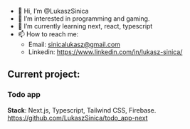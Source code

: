 - 👋 Hi, I’m @LukaszSinica
- 👀 I’m interested in programming and gaming.
- 🌱 I’m currently learning next, react, typescript
- 📫 How to reach me: 
     - Email: sinicalukasz@gmail.com
     - Linkedin: https://www.linkedin.com/in/lukasz-sinica/

 ## Current project: 
 ### Todo app
 **Stack**: Next.js, Typescript, Tailwind CSS, Firebase.     
 https://github.com/LukaszSinica/todo_app-next
<!---
LukaszSinica/LukaszSinica is a ✨ special ✨ repository because its `README.md` (this file) appears on your GitHub profile.
You can click the Preview link to take a look at your changes.
--->
